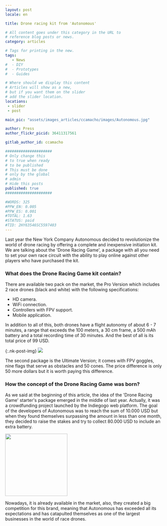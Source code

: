 ```yaml
---
layout: post
locale: en

title: Drone racing kit from 'Autonomous'

# All content goes under this category in the URL to
# reference blog posts or news.
category: articles

# Tags for printing in the new.
tags:
   - News
#  - DIY
#  - Prototypes
#  - Guides

# Where should we display this content
# Articles will show as a new,
# but if you want them on the slider
# add the slider location.
locations:
 - slider
 - post

main_pic: "assets/images_articles/ccamacho/images/Autonomous.jpg"

author: Press
author_flickr_picid: 36411317561

gitlab_author_id: ccamacho

#####################
# Only change this
# to true when ready
# to be published
# This must be done
# only by the global
# admin
# Hide this posts
published: true
#####################

#WORDS: 325
#PPW_EN: 0.005
#PPW_ES: 0.001
#TOTAL: 1.63
#STATUS: paid
#TID: 2HY63546SC5597403
---
```


Last year the New York Company Autonomous decided to revolutionize
the world of drone racing by offering a complete and inexpensive
initiation kit.
We are talking about the 'Drone Racing Game', a package with all
you need to set your own race circuit with the ability to play
online against other players who have purchased the kit. 

### What does the Drone Racing Game kit contain? 

There are available two pack on the market, the Pro Version which
includes 2 race drones (black and white) with the following
specifications:

*  HD camera.
*  WiFi connection.
*  Controllers with FPV support.
* Mobile application.

In addition to all of this, both drones have a flight autonomy
of about 6 - 7 minutes, a range that exceeds the 100 meters, a
30 cm frame, a 500 mAh battery and a total recording time of 30
minutes. And the best of all is its total price of 99 USD. 

{:.nk-post-img}
<img src="/assets/images_articles/{{ page.gitlab_author_id }}/images/Drone-Racing-Game-pack.jpg">

The second package is the Ultimate Version; it comes with
FPV goggles, nine flags that serve as obstacles and 50 cones.
The price difference is only 50 more dollars but it is
worth paying this difference.

### How the concept of the Drone Racing Game was born?

As we said at the beginning of this article, the idea of the
'Drone Racing Game' starter's package emerged in the middle of last
year. Actually, it was a crowdfunding project launched by the Indiegogo
web platform. The goal of the developers of Autonomous was to reach the
sum of 10.000 USD but when they found themselves surpassing the amount in
less than one month, they decided to raise the stakes and try to collect
80.000 USD to include an extra battery.

<div class="nk-post-text mt-0">
    <img style="height: 200px;" class="float-left mt-0" src="/assets/images_articles/{{ page.gitlab_author_id }}/images/drone-racing.jpg" alt="">
        <p class="text-white">
Nowadays, it is already available in the market, also, they
created a big competition for this brand, meaning that
Autonomous has exceeded all its expectations and has
catapulted themselves as one of the largest businesses in the world of race drones.
</p>
</div>
